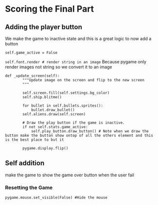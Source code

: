 # Scoring the Final Part

## Adding the player button
We make the game to inactive state and this is a great logic to now add a button 

``` self.game_active = False ```

```self.font.render # render string in an image```
Because pygame only render images not string so we convert it to an image

``` 
def _update_screen(self):
        """Update image on the screen and flip to the new screen
        """
        
        self.screen.fill(self.settings.bg_color)
        self.ship.blitme()

        for bullet in self.bullets.sprites():
            bullet.draw_bullet()
        self.aliens.draw(self.screen)

        # Draw the play button if the game is inactive.
        if not self.stats.game_active:
            self.play_button.draw_button() # Note when we draw the button make the button show ontop of all the others element and this is the best place to but it

        pygame.display.flip() 
```

## Self addition 
make the game to show the game over button when the user fail

### Resetting the Game

```pygame.mouse.set_visible(False) #Hide the mouse```